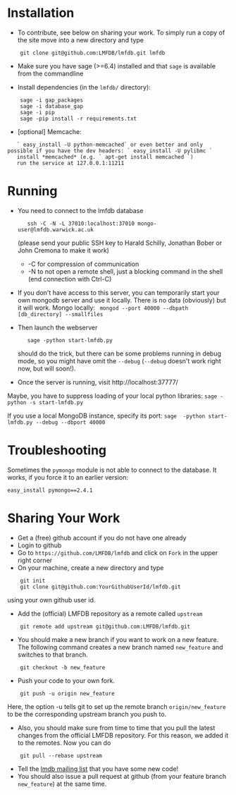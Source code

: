 Installation
============

* To contribute, see below on sharing your work. To simply run a copy of the site move into a new directory and type
```
    git clone git@github.com:LMFDB/lmfdb.git lmfdb
```

* Make sure you have sage (>=6.4) installed and that
  `sage` is available from the commandline

* Install dependencies (in the `lmfdb/` directory):
```
    sage -i gap_packages
    sage -i database_gap
    sage -i pip
    sage -pip install -r requirements.txt
```

  * [optional] Memcache:
```
   ` easy_install -U python-memcached` or even better and only possible if you have the dev headers: ` easy_install -U pylibmc `
   install *memcached* (e.g. ` apt-get install memcached `)
   run the service at 127.0.0.1:11211
```

Running
=======

* You need to connect to the lmfdb database
  ```
     ssh -C -N -L 37010:localhost:37010 mongo-user@lmfdb.warwick.ac.uk 
  ```
  (please send your public SSH key to Harald Schilly, Jonathan Bober or John Cremona to make it work)

    * -C for compression of communication
    * -N to not open a remote shell, just a blocking command in the shell (end connection with Ctrl-C)

* If you don't have access to this server, you can temporarily start your own mongodb server and use it locally.
  There is no data (obviously) but it will work.
  Mongo locally:
    ` 
    mongod --port 40000 --dbpath [db_directory] --smallfiles 
    `

* Then launch the webserver
  ```
     sage -python start-lmfdb.py
  ```
  should do the trick, but there can be some problems running in debug mode, so you might have omit the `--debug`
  (`--debug` doesn't work right now, but will soon!).

* Once the server is running, visit http://localhost:37777/

Maybe, you have to suppress loading of your local python libraries: `sage -python -s start-lmfdb.py`

If you use a local MongoDB instance, specify its port:  `sage  -python start-lmfdb.py --debug --dbport 40000` 

Troubleshooting
===============

Sometimes the `pymongo` module is not able to connect to the database.
It works, if you force it to an earlier version:

    easy_install pymongo==2.4.1

Sharing Your Work
=================

 * Get a (free) github account if you do not have one already
 * Login to github
 * Go to `https://github.com/LMFDB/lmfdb` and click on `Fork` in the upper right corner
 * On your machine, create a new directory and type
```
    git init
    git clone git@github.com:YourGithubUserId/lmfdb.git
```
  using your own github user id. 
 * Add the (official) LMFDB repository as a remote called `upstream`
```
    git remote add upstream git@github.com:LMFDB/lmfdb.git
```
 * You should make a new branch if you want to work on a new feature.
   The following command creates a new branch named `new_feature` and switches to that branch.
```
    git checkout -b new_feature
```
 * Push your code to your own fork.
```
    git push -u origin new_feature
```
   Here, the option -u tells git to set up the remote branch `origin/new_feature` to be the corresponding upstream
   branch you push to.
 * Also, you should make sure from time to time that you pull the latest changes from the official LMFDB repository.
   For this reason, we added it to the remotes. Now you can do
```
    git pull --rebase upstream 
```
 * Tell the [lmdb mailing list](https://groups.google.com/forum/#!forum/lmdb) that you have some new code!
 * You should also issue a pull request at github (from your feature branch `new_feature`) at the same time.

